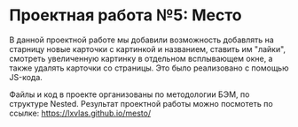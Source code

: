 # Проектная работа №5: Место

В данной проектной работе мы добавили возможность добавлять на старницу новые карточки с картинкой и названием, ставить им "лайки", смотреть увеличенную картинку в отдельном всплывающем окне, а также удалять карточки со страницы. Это было реализовано с помощью JS-кода. 

Файлы и код в проекте организованы по методологии БЭМ, по структуре Nested.
Результат проектной работы можно посмотеть по ссылке: https://lxvlas.github.io/mesto/
